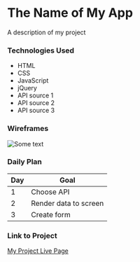 # The Name of My App

A description of my project

### Technologies Used

- HTML
- CSS
- JavaScript
- jQuery
- API source 1
- API source 2
- API source 3
  
### Wireframes

![Some text](https://i.ytimg.com/vi/mRf3-JkwqfU/mqdefault.jpg)

### Daily Plan

| Day | Goal |
|-----|------|
| 1 | Choose API |
| 2 | Render data to screen |
| 3 | Create form |

### Link to Project
[My Project Live Page](https://dansinensky.github.io/turmeric-project1/)
